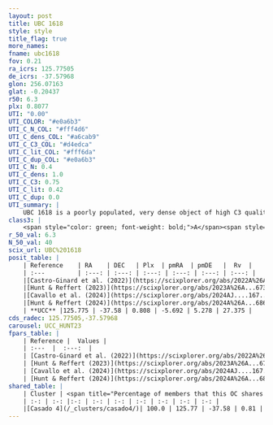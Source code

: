 ```yaml
---
layout: post
title: UBC 1618
style: style
title_flag: true
more_names: 
fname: ubc1618
fov: 0.21
ra_icrs: 125.77505
de_icrs: -37.57968
glon: 256.07163
glat: -0.20437
r50: 6.3
plx: 0.8077
UTI: "0.00"
UTI_COLOR: "#e0a6b3"
UTI_C_N_COL: "#fff4d6"
UTI_C_dens_COL: "#a6cab9"
UTI_C_C3_COL: "#d4edca"
UTI_C_lit_COL: "#fff6da"
UTI_C_dup_COL: "#e0a6b3"
UTI_C_N: 0.4
UTI_C_dens: 1.0
UTI_C_C3: 0.75
UTI_C_lit: 0.42
UTI_C_dup: 0.0
UTI_summary: |
    UBC 1618 is a poorly populated, very dense object of high C3 quality. It was recently reported in the literature.<br><br><span style="color: #99180f; font-weight: bold;">Warning: </span>This is very likely a duplicate object, which shares a large percentage of members with at least one previously reported entry.
class3: |
    <span style="color: green; font-weight: bold;">A</span><span style="color: #FFC300; font-weight: bold;">B</span>
r_50_val: 6.3
N_50_val: 40
scix_url: UBC%201618
posit_table: |
    | Reference    | RA    | DEC   | Plx  | pmRA  | pmDE   |  Rv  |
    | :---         | :---: | :---: | :---: | :---: | :---: | :---: |
    |[Castro-Ginard et al. (2022)](https://scixplorer.org/abs/2022A%26A...661A.118C) | 125.8 | -37.59 | 0.8 | -5.71 | 5.27 | -- |
    |[Hunt & Reffert (2023)](https://scixplorer.org/abs/2023A%26A...673A.114H) | 125.774 | -37.583 | 0.809 | -5.742 | 5.293 | 30.496 |
    |[Cavallo et al. (2024)](https://scixplorer.org/abs/2024AJ....167...12C) | 125.79 | -37.606 | 0.809 | -- | -- | -- |
    |[Hunt & Reffert (2024)](https://scixplorer.org/abs/2024A%26A...686A..42H) | 125.774 | -37.583 | 0.809 | -5.742 | 5.293 | 30.496 |
    | **UCC** |125.775 | -37.58 | 0.808 | -5.692 | 5.278 | 27.375 | 
cds_radec: 125.77505,-37.57968
carousel: UCC_HUNT23
fpars_table: |
    | Reference |  Values |
    | :---  |  :---:  |
    | [Castro-Ginard et al. (2022)](https://scixplorer.org/abs/2022A%26A...661A.118C) | `AV=0.3, Dist=1323, logAge=7.522` |
    | [Hunt & Reffert (2023)](https://scixplorer.org/abs/2023A%26A...673A.114H) | `AV50=0.485, diffAV50=1.57, MOD50=10.39, logAge50=7.055` |
    | [Cavallo et al. (2024)](https://scixplorer.org/abs/2024AJ....167...12C) | `AV50=0.89, dMod50=10.51, logAge50=7.11, [Fe/H]50=0.27` |
    | [Hunt & Reffert (2024)](https://scixplorer.org/abs/2024A%26A...686A..42H) | `MassJ=113.947` |
shared_table: |
    | Cluster | <span title="Percentage of members that this OC shares with the ones listed">%</span>   | RA   | DEC   | Plx   | pmRA  | pmDE  | Rv | UTI |
    | :-: | :-: |:-: | :-: | :-: | :-: | :-: | :-: | :-: |
    |[Casado 4](/_clusters/casado4/)| 100.0 | 125.77 | -37.58 | 0.81 | -5.7 | 5.28 | 28.09 |0.56 |
---
```

